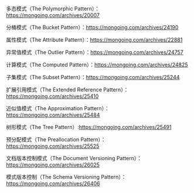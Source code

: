 多态模式（The Polymorphic Pattern）：https://mongoing.com/archives/20007

分桶模式（The Bucket Pattern）：https://mongoing.com/archives/24190

属性模式（The Attribute Pattern）：https://mongoing.com/archives/22881

异常值模式（The Outlier Pattern）：https://mongoing.com/archives/24757

计算模式（The Computed Pattern）：https://mongoing.com/archives/24825

子集模式（The Subset Pattern）：https://mongoing.com/archives/25244

扩展引用模式（The Extended Reference Pattern）：https://mongoing.com/archives/25410

近似值模式（The Approximation Pattern）：https://mongoing.com/archives/25484

树形模式（The Tree Pattern）:https://mongoing.com/archives/25491

预分配模式（The Preallocation Pattern）：https://mongoing.com/archives/25525

文档版本控制模式（The Document Versioning Pattern）：https://mongoing.com/archives/26025

模式版本控制（The Schema Versioning Pattern）：https://mongoing.com/archives/26406
